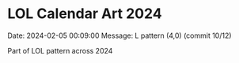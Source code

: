 # LOL Calendar Art 2024

Date: 2024-02-05 00:09:00
Message: L pattern (4,0) (commit 10/12)

Part of LOL pattern across 2024
